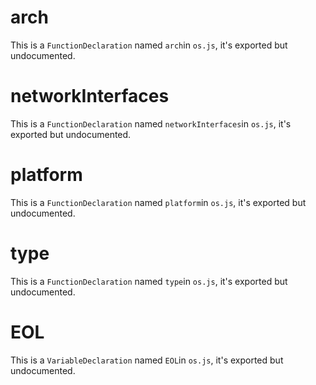 
# arch

This is a `FunctionDeclaration` named `arch`in `os.js`, it's exported but undocumented.



# networkInterfaces

This is a `FunctionDeclaration` named `networkInterfaces`in `os.js`, it's exported but undocumented.



# platform

This is a `FunctionDeclaration` named `platform`in `os.js`, it's exported but undocumented.



# type

This is a `FunctionDeclaration` named `type`in `os.js`, it's exported but undocumented.



# EOL

This is a `VariableDeclaration` named `EOL`in `os.js`, it's exported but undocumented.


